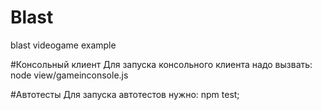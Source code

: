 # Blast
blast videogame example

#Консольный клиент
Для запуска консольного клиента надо вызвать: node view/gameinconsole.js

#Автотесты
Для запуска автотестов нужно: npm test;